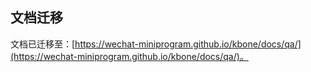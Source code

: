 ## 文档迁移

文档已迁移至：[https://wechat-miniprogram.github.io/kbone/docs/qa/](https://wechat-miniprogram.github.io/kbone/docs/qa/)。
